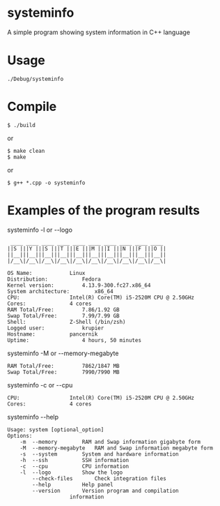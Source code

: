 # systeminfo
A simple program showing system information in C++ language
# Usage
```
./Debug/systeminfo
```
# Compile
```
$ ./build
```
or
```
$ make clean
$ make
```
or
```
$ g++ *.cpp -o systeminfo
```
# Examples of the program results
systeminfo -l or --logo
```
 ____ ____ ____ ____ ____ ____ ____ ____ ____ ____ 
||S |||Y |||S |||T |||E |||M |||I |||N |||F |||O ||
||__|||__|||__|||__|||__|||__|||__|||__|||__|||__||
|/__\|/__\|/__\|/__\|/__\|/__\|/__\|/__\|/__\|/__\|

OS Name:			Linux
Distribution:			Fedora
Kernel version:			4.13.9-300.fc27.x86_64
System architecture:		x86_64
CPU:				Intel(R) Core(TM) i5-2520M CPU @ 2.50GHz
Cores:		  		4 cores
RAM Total/Free:			7.86/1.92 GB
Swap Total/Free:		7.99/7.99 GB
Shell:				Z-Shell (/bin/zsh)
Logged user:			krupier
Hostname:			pancernik
Uptime:			        4 hours, 50 minutes
```
systeminfo -M or --memory-megabyte
```
RAM Total/Free:			7862/1847 MB
Swap Total/Free:		7990/7990 MB
```
systeminfo -c or --cpu
```
CPU:				Intel(R) Core(TM) i5-2520M CPU @ 2.50GHz
Cores:		  		4 cores
```
systeminfo --help
```
Usage: system [optional_option]
Options:
	-m	--memory		RAM and Swap information gigabyte form
	-M	--memory-megabyte	RAM and Swap information megabyte form
	-s	--system		System and hardware information
	-h	--ssh			SSH information
	-c	--cpu			CPU information
	-l	--logo			Show the logo
		--check-files		Check integration files
		--help			Help panel
		--version		Version program and compilation
					information
```
